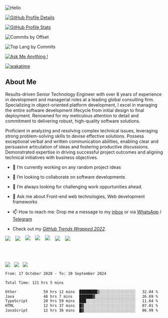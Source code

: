 ![Hello](https://user-images.githubusercontent.com/5894985/141411927-81dc5de8-34a3-46cc-a97f-69a01c2c6eca.png)

[![GitHub Profile Details](https://github-profile-summary-cards.vercel.app/api/cards/profile-details?username=shortthirdman&theme=github_dark)](https://github.com/shortthirdman)

[![GitHub Profile Stats](https://github-profile-summary-cards.vercel.app/api/cards/stats?username=shortthirdman&theme=github_dark)](https://github.com/shortthirdman)

![Commits by Offset](http://github-profile-summary-cards.vercel.app/api/cards/productive-time?username=shortthirdman&theme=github_dark&utcOffset=8)

![Top Lang by Commits](http://github-profile-summary-cards.vercel.app/api/cards/most-commit-language?username=shortthirdman&theme=github_dark)

[![Ask Me Anything !](https://img.shields.io/badge/Ask%20me-anything-1abc9c.svg)](https://github.com/shortthirdman/shortthirdman)

[![wakatime](https://wakatime.com/badge/user/b8bdcb81-61f7-46a2-bae9-de008e5ebcf5.svg)](https://wakatime.com/@b8bdcb81-61f7-46a2-bae9-de008e5ebcf5)


## About Me
<!--## 🚀 Skills 🔝-->
Results-driven Senior Technology Engineer with over 8 years of experience in development and managerial roles at a leading global consulting firm. Specializing in object-oriented platform development, I excel in managing the entire software development lifecycle from initial design to final deployment. Renowned for my meticulous attention to detail and commitment to delivering robust, high-quality software solutions.

Proficient in analyzing and resolving complex technical issues, leveraging strong problem-solving skills to devise effective solutions. Possess exceptional verbal and written communication abilities, enabling clear and persuasive articulation of ideas and fostering productive discussions. Demonstrated expertise in driving successful project outcomes and aligning technical initiatives with business objectives.

- 🔭 I’m currently working on any random project ideas

- 👯 I’m looking to collaborate on software developments 

- 🌋 I’m always looking for challenging work oppurtunities ahead.

- 💬 Ask me about Front-end web technologies, Web development frameworks

- 📫 How to reach me: Drop me a message to my <a href="mailto:swetank.mohanty@outlook.com">inbox</a> or via <a href="https://wa.me/919007636266&text=" target="_blank" rel="noopener noreferrer">WhatsApp</a> / <a href="https://t.me/shortthirdman" target="_blank" rel="noopener noreferrer">Telegram</a>

- Check out my *[GitHub Trends Wrapped 2022](https://www.githubtrends.io/wrapped/shortthirdman)*.

<a href="https://api.whatsapp.com/send?phone=919007636266&text=Hello%20Swetank,%20I%20got%20your%20contact%20from%20your%20Github%20profile" alt="Connect on WhatsApp" style="text-decoration: none;"> 
  <img src="https://img.shields.io/badge/WHATSAPP-%2325D366.svg?&style=for-the-badge&logo=whatsapp&logoColor=white" /> 
</a>&nbsp;&nbsp;
<a href="https://www.twitter.com/ShortThirdMan93" alt="Follow Me on Twitter" style="text-decoration: none;"> 
  <img src="https://img.shields.io/badge/twitter-%231DA1F2.svg?&style=for-the-badge&logo=twitter&logoColor=white" />
</a>&nbsp;&nbsp;
<a href="https://www.instagram.com/shortthirdman" alt="Follow Me on Instagram" style="text-decoration: none;">
  <img align="center" style="margin-top:-2.5%;" src="https://img.shields.io/badge/Instagram-E4405F?style=for-the-badge&logo=instagram&logoColor=white" />
</a>&nbsp;&nbsp;
<a href="https://www.facebook.com/ShortThirdManOfficial" alt="Connect on Facebook" style="text-decoration: none;">
  <img align="center" style="margin-top:-2.5%;" src="https://img.shields.io/badge/Facebook-1877F2?style=for-the-badge&logo=facebook&logoColor=white" />
</a>&nbsp;&nbsp;
<a href="https://www.tiktok.com/shortthirdman" alt="Follow Me on TikTok" style="text-decoration: none;">
  <img align="center" style="margin-top:-2.5%;" src="https://img.shields.io/badge/TikTok-000000?style=for-the-badge&logo=tiktok&logoColor=white" />
</a>&nbsp;&nbsp;
<a href="https://www.linkedin.com/in/shortthirdman" alt="Connect on LinkedIn" style="text-decoration: none;"> 
  <img src="https://img.shields.io/badge/linkedin-%230077B5.svg?&style=for-the-badge&logo=linkedin&logoColor=white" />
</a>&nbsp;&nbsp;
<a href="#" alt="Connect on Line" style="text-decoration: none;">
  <img src="https://img.shields.io/badge/Line-00C300?style=for-the-badge&logo=line&logoColor=white" />
</a>&nbsp;&nbsp;

<br/><br/>

<a href="https://github.com/shortthirdman/" alt="Top Langs" style="text-decoration:none;">
  <img align="center" src="https://github-readme-stats.vercel.app/api/top-langs/?username=shortthirdman&langs_count=10&theme=yeblu&layout=compact" />
</a>&nbsp;

<a href="https://github.com/shortthirdman/" alt="GitHub Profile Stats" style="text-decoration: none;">
  <img align="center" src="https://github-readme-stats.vercel.app/api/?username=shortthirdman&show_icons=true&count_private=true&theme=yeblu&include_all_commits=true" />
</a>&nbsp;
<a href="https://github.com/shortthirdman/" alt="GitHub Streak" style="text-decoration: none;">
  <img align="center" src="https://streak-stats.demolab.com?user=shortthirdman&theme=dark&hide_border=true&border_radius=4.6" />
</a>&nbsp;

<!--START_SECTION:waka-->

```txt
From: 17 October 2020 - To: 20 September 2024

Total Time: 121 hrs 5 mins

Other            59 hrs 12 mins  ████████▒░░░░░░░░░░░░░░░░   32.84 %
Java             48 hrs 7 mins   ██████▓░░░░░░░░░░░░░░░░░░   26.69 %
TypeScript       20 hrs 59 mins  ███░░░░░░░░░░░░░░░░░░░░░░   11.64 %
HTML             12 hrs 37 mins  █▓░░░░░░░░░░░░░░░░░░░░░░░   07.01 %
JavaScript       12 hrs 36 mins  █▓░░░░░░░░░░░░░░░░░░░░░░░   06.99 %
```

<!--END_SECTION:waka-->
